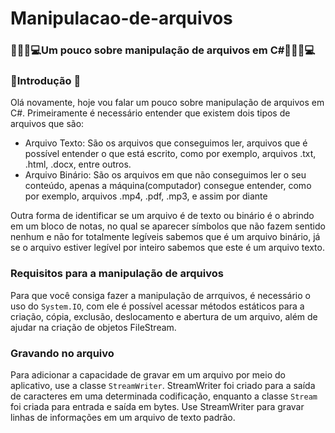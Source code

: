 # Manipulacao-de-arquivos
### 👨🏽‍💻💻Um pouco sobre manipulação de arquivos em C#👨🏽‍💻💻

### 📂Introdução 📖
Olá novamente, hoje vou falar um pouco sobre manipulação de arquivos em C#. Primeiramente é necessário entender que existem dois tipos de arquivos que são:

<ul>
  <li>Arquivo Texto: São os arquivos que conseguimos ler, arquivos que é possível entender o que está escrito, como por exemplo, arquivos .txt, .html, .docx, entre outros.</li>
  <li>Arquivo Binário: São os arquivos em que não conseguimos ler o seu conteúdo, apenas a máquina(computador) consegue entender, como por exemplo, arquivos .mp4, .pdf, .mp3, e assim por diante</li>
</ul>

Outra forma de identificar se um arquivo é de texto ou binário é o abrindo em um bloco de notas, no qual se aparecer símbolos que não fazem sentido nenhum e não for totalmente legíveis sabemos que é um arquivo binário, já se o arquivo estiver legível por inteiro sabemos que este é um arquivo texto.

### Requisitos para a manipulação de arquivos

Para que você consiga fazer a manipulação de arrquivos, é necessário o uso do `System.IO`, com ele é possível acessar métodos estáticos para a criação, cópia, exclusão, deslocamento e abertura de um arquivo, além de ajudar na criação de objetos FileStream.

### Gravando no arquivo
Para adicionar a capacidade de gravar em um arquivo por meio do aplicativo, use a classe `StreamWriter`. StreamWriter foi criado para a saída de caracteres em uma determinada codificação, enquanto a classe `Stream` foi criada para entrada e saída em bytes. Use StreamWriter para gravar linhas de informações em um arquivo de texto padrão. 
